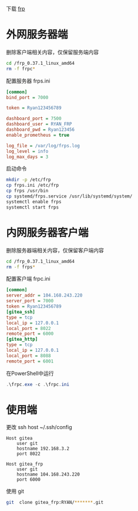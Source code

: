 下载 [frp](https://github.com/fatedier/frp/releases/tag/v0.40.0)
 
# 外网服务器端

删除客户端相关内容，仅保留服务端内容

```bash
cd /frp_0.37.1_linux_amd64
rm -f frpc*
```

配置服务器
frps.ini

```ini
[common]
bind_port = 7000

token = Ryan123456789

dashboard_port = 7500
dashboard_user = RYAN_FRP
dashboard_pwd = Ryan123456
enable_prometheus = true

log_file = /var/log/frps.log
log_level = info
log_max_days = 3
```

启动命令

```bash
mkdir -p /etc/frp
cp frps.ini /etc/frp
cp frps /usr/bin
cp systemd/frps.service /usr/lib/systemd/system/
systemctl enable frps
systemctl start frps
```

# 内网服务器客户端

删除服务器端相关内容，仅保留客户端内容

```bash
cd /frp_0.37.1_linux_amd64
rm -f frps*
```

配置客户端
frpc.ini

```ini
[common]
server_addr = 104.168.243.220
server_port = 7000
token = Ryan123456789
[gitea_ssh]
type = tcp
local_ip = 127.0.0.1
local_port = 8022
remote_port = 6000
[gitea_http]
type = tcp
local_ip = 127.0.0.1
local_port = 8088
remote_port = 6001
```

在PowerShell中运行

```PowerShell
.\frpc.exe -c .\frpc.ini
```

# 使用端

更改 ssh host
~/.ssh/config

```config
Host gitea    
    user git
    hostname 192.168.3.2
    port 8022

Host gitea_frp
    user git
    hostname 104.168.243.220
    port 6000
```

使用 git

```bash
git  clone gitea_frp:RYAN/*******.git
```